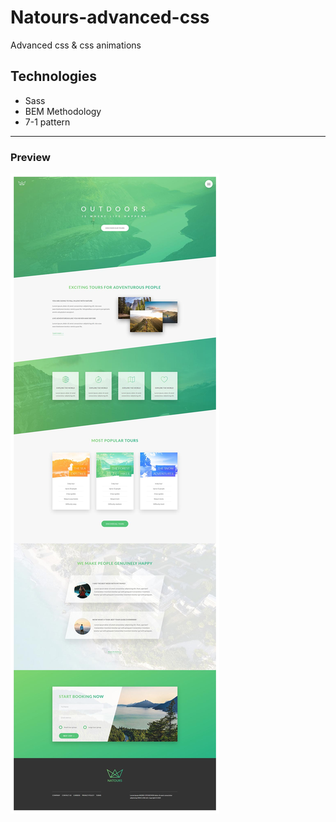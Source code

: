 # Natours-advanced-css
Advanced css &amp; css animations

## Technologies
- Sass
- BEM Methodology
- 7-1 pattern

---
### Preview
![alt text](https://github.com/stevandrej/Natours-advanced-css/blob/master/img/preview.jpg "preview image")
